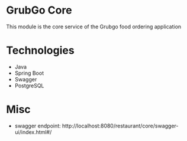 # GrubGo Core

This module is the core service of the Grubgo food ordering application

# Technologies
- Java
- Spring Boot
- Swagger
- PostgreSQL

# Misc
- swagger endpoint: http://localhost:8080/restaurant/core/swagger-ui/index.html#/
